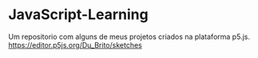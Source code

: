 # JavaScript-Learning
Um repositorio com alguns de meus projetos criados na plataforma p5.js.
https://editor.p5js.org/Du_Brito/sketches
